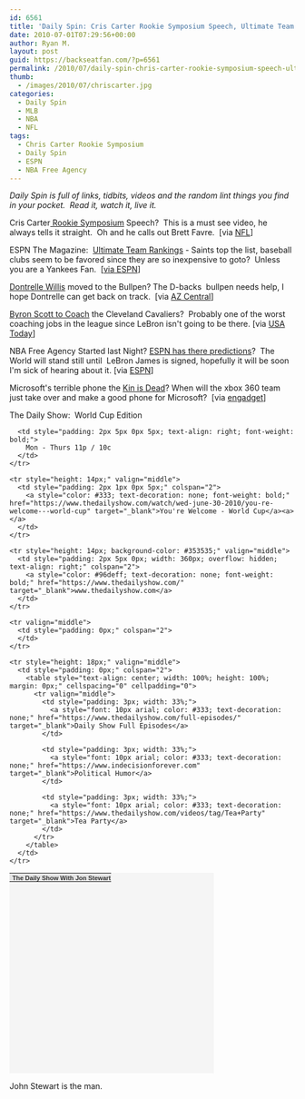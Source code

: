 ```yaml
---
id: 6561
title: 'Daily Spin: Cris Carter Rookie Symposium Speech, Ultimate Team Rankings,  Kin is Dead'
date: 2010-07-01T07:29:56+00:00
author: Ryan M.
layout: post
guid: https://backseatfan.com/?p=6561
permalink: /2010/07/daily-spin-chris-carter-rookie-symposium-speech-ultimate-team-rankings-kin-is-dead/
thumb:
  - /images/2010/07/chriscarter.jpg
categories:
  - Daily Spin
  - MLB
  - NBA
  - NFL
tags:
  - Chris Carter Rookie Symposium
  - Daily Spin
  - ESPN
  - NBA Free Agency
---
```


<div class="entry">
  <p>
    <em>Daily Spin is full of links, tidbits, videos and the random lint things you find in your pocket.  Read it, watch it, live it.</em>
  </p>

  <p>
    Cris Carter<a href="https://www.nfl.com/videos/nfl-rookie-symposium/09000d5d818eab34/Carter-speaks-his-mind"> Rookie Symposium</a> Speech?  This is a must see video, he always tells it straight.  Oh and he calls out Brett Favre.  [via <a href="https://www.nfl.com/videos/nfl-rookie-symposium/09000d5d818eab34/Carter-speaks-his-mind">NFL</a>]
  </p>

  <p>
    ESPN The Magazine:  <a href="https://espn.go.com/sportsnation/teamrankings#table">Ultimate Team Rankings</a> - Saints top the list, baseball clubs seem to be favored since they are so inexpensive to goto?  Unless you are a Yankees Fan.  [<a href="https://espn.go.com/sportsnation/teamrankings#table">via ESPN</a>]
  </p>

  <p>
    <a href="https://www.azcentral.com/sports/diamondbacks/articles/2010/06/30/20100630arizona-diamondbacks-dontrelle-willis-moved.html">Dontrelle Willis</a> moved to the Bullpen? The D-backs  bullpen needs help, I hope Dontrelle can get back on track.  [via <a href="https://www.azcentral.com/sports/diamondbacks/articles/2010/06/30/20100630arizona-diamondbacks-dontrelle-willis-moved.html">AZ Central</a>]
  </p>

  <p>
    <a href="https://www.usatoday.com/sports/basketball/nba/2010-07-01-scott-cavaliers-update_N.htm">Byron Scott to Coach</a> the Cleveland Cavaliers?  Probably one of the worst coaching jobs in the league since LeBron isn't going to be there. [via <a href="https://www.usatoday.com/sports/basketball/nba/2010-07-01-scott-cavaliers-update_N.htm">USA Today</a>]
  </p>

  <p>
    NBA Free Agency Started last Night? <a href="https://sports.espn.go.com/nba/news/story?page=FreeAgency-100630">ESPN has there predictions</a>?  The World will stand still until  LeBron James is signed, hopefully it will be soon I'm sick of hearing about it. [via <a href="https://sports.espn.go.com/nba/news/story?page=FreeAgency-100630">ESPN</a>]
  </p>

  <p>
    Microsoft's terrible phone the <a href="https://www.engadget.com/2010/06/30/microsoft-kin-is-dead/">Kin is Dead</a>? When will the xbox 360 team just take over and make a good phone for Microsoft?  [via <a href="https://www.engadget.com/2010/06/30/microsoft-kin-is-dead/">engadget</a>]
  </p>

  <p>
    The Daily Show:  World Cup Edition
  </p>

  <table style="font: 11px arial; color: #333333; background-color: #f5f5f5; width: 360px; height: 353px;" cellspacing="0" cellpadding="0">
    <tr style="background-color: #e5e5e5;" valign="middle">
      <td style="padding: 2px 1px 0px 5px;">
        <a style="color: #333; text-decoration: none; font-weight: bold;" href="https://www.thedailyshow.com" target="_blank">The Daily Show With Jon Stewart</a>
      </td>

      <td style="padding: 2px 5px 0px 5px; text-align: right; font-weight: bold;">
        Mon - Thurs 11p / 10c
      </td>
    </tr>

    <tr style="height: 14px;" valign="middle">
      <td style="padding: 2px 1px 0px 5px;" colspan="2">
        <a style="color: #333; text-decoration: none; font-weight: bold;" href="https://www.thedailyshow.com/watch/wed-june-30-2010/you-re-welcome---world-cup" target="_blank">You're Welcome - World Cup</a><a></a>
      </td>
    </tr>

    <tr style="height: 14px; background-color: #353535;" valign="middle">
      <td style="padding: 2px 5px 0px; width: 360px; overflow: hidden; text-align: right;" colspan="2">
        <a style="color: #96deff; text-decoration: none; font-weight: bold;" href="https://www.thedailyshow.com/" target="_blank">www.thedailyshow.com</a>
      </td>
    </tr>

    <tr valign="middle">
      <td style="padding: 0px;" colspan="2">
      </td>
    </tr>

    <tr style="height: 18px;" valign="middle">
      <td style="padding: 0px;" colspan="2">
        <table style="text-align: center; width: 100%; height: 100%; margin: 0px;" cellspacing="0" cellpadding="0">
          <tr valign="middle">
            <td style="padding: 3px; width: 33%;">
              <a style="font: 10px arial; color: #333; text-decoration: none;" href="https://www.thedailyshow.com/full-episodes/" target="_blank">Daily Show Full Episodes</a>
            </td>

            <td style="padding: 3px; width: 33%;">
              <a style="font: 10px arial; color: #333; text-decoration: none;" href="https://www.indecisionforever.com" target="_blank">Political Humor</a>
            </td>

            <td style="padding: 3px; width: 33%;">
              <a style="font: 10px arial; color: #333; text-decoration: none;" href="https://www.thedailyshow.com/videos/tag/Tea+Party" target="_blank">Tea Party</a>
            </td>
          </tr>
        </table>
      </td>
    </tr>

  </table>

  <p>
    John Stewart is the man.
  </p>
</div>

